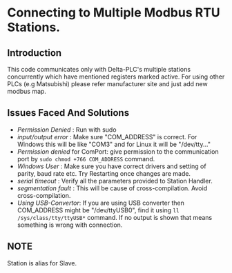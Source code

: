 # Connecting to Multiple Modbus RTU Stations.

## Introduction
This code communicates only with Delta-PLC's multiple stations concurrently which have mentioned registers marked active. For using other PLCs (e.g Matsubishi) please refer manufacturer site and just add new modbus map.

## Issues Faced And Solutions
- *Permission Denied* : Run with sudo
- *input/output error* : Make sure "COM_ADDRESS" is correct. For Windows this will be like "COM3" and for Linux it will be "/dev/tty..."
- *Permission denied* for ComPort: give permission to the communication port by
`
sudo chmod +766 COM_ADDRESS
` 
command.
- *Windows User* : Make sure you have correct drivers and setting of parity, baud rate etc. Try Restarting once changes are made.
- *serial timeout* : Verify all the parameters provided to Station Handler. 
- *segmentation fault* : This will be cause of cross-compilation. Avoid cross-compilation.
- *Using USB-Convertor*: If you are using USB converter then COM_ADDRESS might be "/dev/ttyUSB0", find it using 
`
ll /sys/class/tty/ttyUSB*
`
command. If no output is shown that means something is wrong with connection.


## NOTE
Station is alias for Slave. 